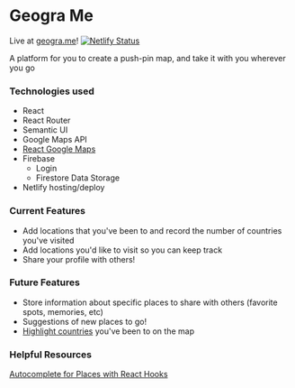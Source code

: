 # Geogra Me

Live at [geogra.me](https://geogra.me)!
[![Netlify Status](https://api.netlify.com/api/v1/badges/d6c82426-b297-4a27-85fd-ea909a057288/deploy-status)](https://app.netlify.com/sites/affectionate-saha-16faca/deploys)

A platform for you to create a push-pin map, and take it with you wherever you go

### Technologies used
* React
* React Router
* Semantic UI
* Google Maps API
* [React Google Maps](https://tomchentw.github.io/react-google-maps/)
* Firebase
  * Login
  * Firestore Data Storage
* Netlify hosting/deploy
  
### Current Features
* Add locations that you've been to and record the number of countries you've visited
* Add locations you'd like to visit so you can keep track
* Share your profile with others!

### Future Features
* Store information about specific places to share with others (favorite spots, memories, etc)
* Suggestions of new places to go!
* [Highlight countries](https://stackoverflow.com/questions/28964573/google-maps-api-v3-highlight-country-border-without-using-polygons) you've been to on the map

### Helpful Resources
[Autocomplete for Places with React Hooks](https://sebastiandedeyne.com/writing-a-custom-react-hook-google-places-autocomplete/)
